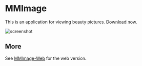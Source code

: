 # MMImage

This is an application for viewing beauty pictures. [Download now](https://github.com/gaspardruan/MMImage/releases).

![screenshot](https://github.com/user-attachments/assets/4b77aff1-f809-4467-a24a-01b17e08de60)

## More

See [MMImage-Web](https://github.com/gaspardruan/MMImage-Web) for the web version.
